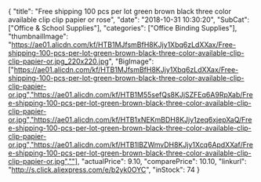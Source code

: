 {
	"title": "Free shipping 100 pcs per lot  green brown black  three color available clip  clip papier or rose",
	"date": "2018-10-31 10:30:20",
	"SubCat": ["Office & School Supplies"],
	"categories": ["Office Binding Supplies"],
	"thumbnailImage": "https://ae01.alicdn.com/kf/HTB1MJfsmBfH8KJjy1Xbq6zLdXXax/Free-shipping-100-pcs-per-lot-green-brown-black-three-color-available-clip-clip-papier-or.jpg_220x220.jpg",
	"BigImage": ["https://ae01.alicdn.com/kf/HTB1MJfsmBfH8KJjy1Xbq6zLdXXax/Free-shipping-100-pcs-per-lot-green-brown-black-three-color-available-clip-clip-papier-or.jpg","https://ae01.alicdn.com/kf/HTB1M55sefQs8KJjSZFEq6A9RpXab/Free-shipping-100-pcs-per-lot-green-brown-black-three-color-available-clip-clip-papier-or.jpg","https://ae01.alicdn.com/kf/HTB1xNEKmBDH8KJjy1zeq6xjepXaQ/Free-shipping-100-pcs-per-lot-green-brown-black-three-color-available-clip-clip-papier-or.jpg","https://ae01.alicdn.com/kf/HTB1lBZWmvDH8KJjy1Xcq6ApdXXaf/Free-shipping-100-pcs-per-lot-green-brown-black-three-color-available-clip-clip-papier-or.jpg",""],
	"actualPrice": 9.10,
	"comparePrice": 10.10,
	"linkurl": "http://s.click.aliexpress.com/e/b2yk0OYC",
	"inStock": 74
}
